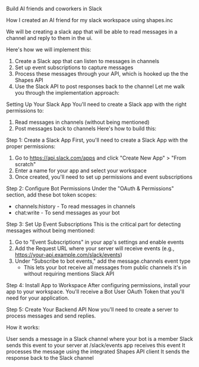 Build AI friends and coworkers in Slack


How I created an AI friend for my slack workspace using shapes.inc

We will be creating a slack app that will be able to read messages in a channel and reply to them in the ui. 

Here's how we will implement this:
1. Create a Slack app that can listen to messages in channels
2. Set up event subscriptions to capture messages
3. Process these messages through your API, which is hooked up the the Shapes API
4. Use the Slack API to post responses back to the channel
Let me walk you through the implementation approach:


Setting Up Your Slack App
You'll need to create a Slack app with the right permissions to:
1. Read messages in channels (without being mentioned)
2. Post messages back to channels
Here's how to build this:


Step 1: Create a Slack App
First, you'll need to create a Slack App with the proper permissions:
1. Go to https://api.slack.com/apps and click "Create New App" > "From scratch"
2. Enter a name for your app and select your workspace
3. Once created, you'll need to set up permissions and event subscriptions

Step 2: Configure Bot Permissions
Under the "OAuth & Permissions" section, add these bot token scopes:
* channels:history - To read messages in channels
* chat:write - To send messages as your bot

Step 3: Set Up Event Subscriptions
This is the critical part for detecting messages without being mentioned:
1. Go to "Event Subscriptions" in your app's settings and enable events
2. Add the Request URL where your server will receive events (e.g., https://your-api.example.com/slack/events)
3. Under "Subscribe to bot events," add the message.channels event type
    * This lets your bot receive all messages from public channels it's in without requiring mentions Slack API

Step 4: Install App to Workspace
After configuring permissions, install your app to your workspace. You'll receive a Bot User OAuth Token that you'll need for your application.

Step 5: Create Your Backend API
Now you'll need to create a server to process messages and send replies.


How it works:

User sends a message in a Slack channel where your bot is a member
Slack sends this event to your server at /slack/events
app receives this event
It processes the message using the integrated Shapes API client
It sends the response back to the Slack channel
